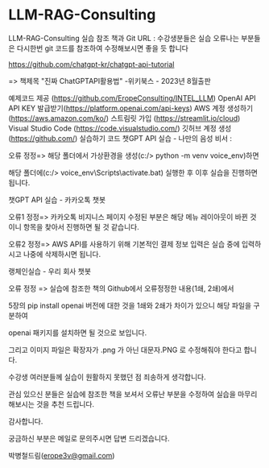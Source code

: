 # LLM-RAG-Consulting
LLM-RAG-Consulting
실습 참조 책과 Git URL :
수강생분들은 실습 오류나는 부분들은 다시한번 git 코드를 참조하여 수정해보시면 좋을 듯 합니다

https://github.com/chatgpt-kr/chatgpt-api-tutorial

=> 책제목 "진짜 ChatGPTAPI활용법" -위키북스 - 2023년 8월출판

예제코드 제공 (https://github.com/EropeConsulting/INTEL_LLM)
OpenAI API API KEY 발급받기(https://platform.openai.com/api-keys)
AWS 계정 생성하기(https://aws.amazon.com/ko/)
스트림릿 가입 (https://streamlit.io/cloud)
Visual Studio Code (https://code.visualstudio.com/)
깃허브 계정 생성 (https://github.com/)
실습하기 코드
챗GPT API 실습 - 나만의 음성 비서 :

오류 정정=> 해당 폴더에서 가상환경을 생성(c:/> python -m venv voice_env)하면

해당 폴더에(c:/> voice_env\Scripts\activate.bat) 실행한 후 이후 실습을 진행하면 됩니다.

챗GPT API 실습 - 카카오톡 챗봇

오류1 정정=> 카카오톡 비지니스 페이지 수정된 부분은 해당 메뉴 레이아웃이 바뀐 것이니 항목을 찾아서 진행하면 될 것 같습니다.

오류2 정정=> AWS API를 사용하기 위해 기본적인 결제 정보 입력은 실습 중에 입력하시고 나중에 삭제하시면 됩니다.

랭체인실습 - 우리 회사 챗봇

오류 정정 => 실습에 참조한 책의 Github에서 오류정정한 내용(1쇄, 2쇄)에서

5장의 pip install openai 버전에 대한 것을 1쇄와 2쇄가 차이가 있으니 해당 파일을 구분하여

openai 패키지를 설치하면 될 것으로 보입니다.

그리고 이미지 파일은 확장자가 .png 가 아닌 대문자.PNG 로 수정해줘야 한다고 합니다.

수강생 여러분들께 실습이 원활하지 못했던 점 죄송하게 생각합니다.

관심 있으신 분들은 실습에 참조한 책을 보셔서 오류난 부분을 수정하여 실습을 마무리해보시는 것을 추천 드립니다.

감사합니다.

궁금하신 부분은 메일로 문의주시면 답변 드리겠습니다.

박병철드림(erope3v@gmail.com)

